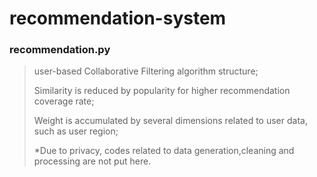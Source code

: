 # recommendation-system

### recommendation.py

>user-based Collaborative Filtering algorithm structure;
>
>Similarity is reduced by popularity for higher recommendation coverage rate;
>
>Weight is accumulated by several dimensions related to user data, such as user region; 
>
>*Due to privacy, codes related to data generation,cleaning and processing are not put here.

